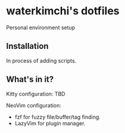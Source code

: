 # waterkimchi's dotfiles
Personal environment setup

## Installation
In process of adding scripts.

## What's in it?

Kitty configuration:
TBD

NeoVim configuration:
- fzf for fuzzy file/buffer/tag finding.
- LazyVim for plugin manager.
